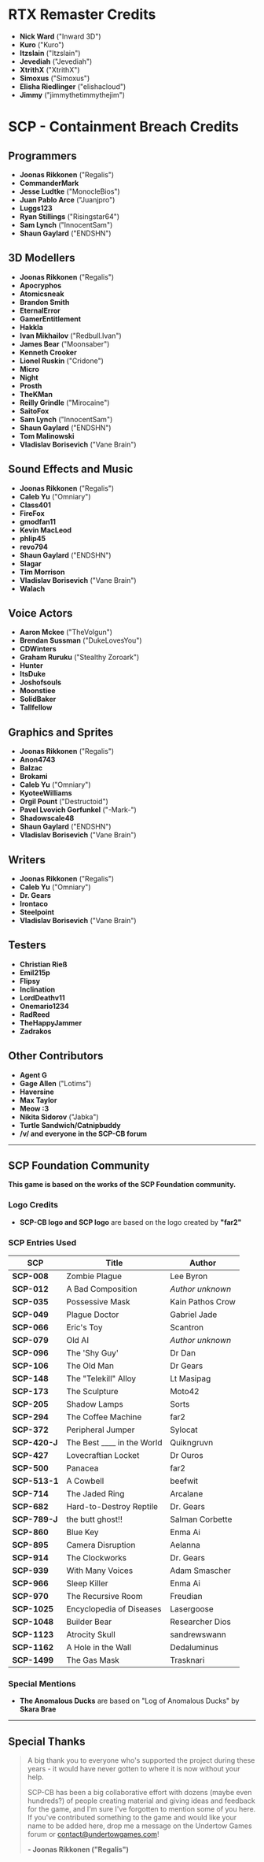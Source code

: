 ﻿# RTX Remaster Credits
- **Nick Ward** ("Inward 3D")
- **Kuro** ("Kuro")
- **Itzslain** ("Itzslain")
- **Jevediah** ("Jevediah")
- **XtrithX** ("XtrithX")
- **Simoxus** ("Simoxus")
- **Elisha Riedlinger** ("elishacloud")
- **Jimmy** ("jimmythetimmythejim")

# SCP - Containment Breach Credits

## Programmers

- **Joonas Rikkonen** ("Regalis")
- **CommanderMark**
- **Jesse Ludtke** ("MonocleBios")
- **Juan Pablo Arce** ("Juanjpro")
- **Luggs123**
- **Ryan Stillings** ("Risingstar64")
- **Sam Lynch** ("InnocentSam")
- **Shaun Gaylard** ("ENDSHN")

## 3D Modellers

- **Joonas Rikkonen** ("Regalis")
- **Apocryphos**
- **Atomicsneak**
- **Brandon Smith**
- **EternalError**
- **GamerEntitlement**
- **Hakkla**
- **Ivan Mikhailov** ("Redbull.Ivan")
- **James Bear** ("Moonsaber")
- **Kenneth Crooker**
- **Lionel Ruskin** ("Cridone")
- **Micro**
- **Night**
- **Prosth**
- **TheKMan**
- **Reilly Grindle** ("Mirocaine")
- **SaitoFox**
- **Sam Lynch** ("InnocentSam")
- **Shaun Gaylard** ("ENDSHN")
- **Tom Malinowski**
- **Vladislav Borisevich** ("Vane Brain")

## Sound Effects and Music

- **Joonas Rikkonen** ("Regalis")
- **Caleb Yu** ("Omniary")
- **Class401**
- **FireFox**
- **gmodfan11**
- **Kevin MacLeod**
- **phlip45**
- **revo794**
- **Shaun Gaylard** ("ENDSHN")
- **Slagar**
- **Tim Morrison**
- **Vladislav Borisevich** ("Vane Brain")
- **Walach**

## Voice Actors

- **Aaron Mckee** ("TheVolgun")
- **Brendan Sussman** ("DukeLovesYou")
- **CDWinters**
- **Graham Ruruku** ("Stealthy Zoroark")
- **Hunter**
- **ItsDuke**
- **Joshofsouls**
- **Moonstiee**
- **SolidBaker**
- **Tallfellow**

## Graphics and Sprites

- **Joonas Rikkonen** ("Regalis")
- **Anon4743**
- **Balzac**
- **Brokami**
- **Caleb Yu** ("Omniary")
- **KyoteeWilliams**
- **Orgil Pount** ("Destructoid")
- **Pavel Lvovich Gorfunkel** ("-Mark-")
- **Shadowscale48**
- **Shaun Gaylard** ("ENDSHN")
- **Vladislav Borisevich** ("Vane Brain")

## Writers

- **Joonas Rikkonen** ("Regalis")
- **Caleb Yu** ("Omniary")
- **Dr. Gears**
- **Irontaco**
- **Steelpoint**
- **Vladislav Borisevich** ("Vane Brain")

## Testers

- **Christian Rieß**
- **Emil215p**
- **Flipsy**
- **Inclination**
- **LordDeathv11**
- **Onemario1234**
- **RadReed**
- **TheHappyJammer**
- **Zadrakos**

## Other Contributors

- **Agent G**
- **Gage Allen** ("Lotims")
- **Haversine**
- **Max Taylor**
- **Meow :3**
- **Nikita Sidorov** ("Jabka")
- **Turtle Sandwich/Catnipbuddy**
- **/v/ and everyone in the SCP-CB forum**

---

## SCP Foundation Community

**This game is based on the works of the SCP Foundation community.**

### Logo Credits
- **SCP-CB logo and SCP logo** are based on the logo created by **"far2"**

### SCP Entries Used

| SCP | Title | Author |
|-----|-------|--------|
| **SCP-008** | Zombie Plague | Lee Byron |
| **SCP-012** | A Bad Composition | *Author unknown* |
| **SCP-035** | Possessive Mask | Kain Pathos Crow |
| **SCP-049** | Plague Doctor | Gabriel Jade |
| **SCP-066** | Eric's Toy | Scantron |
| **SCP-079** | Old AI | *Author unknown* |
| **SCP-096** | The 'Shy Guy' | Dr Dan |
| **SCP-106** | The Old Man | Dr Gears |
| **SCP-148** | The "Telekill" Alloy | Lt Masipag |
| **SCP-173** | The Sculpture | Moto42 |
| **SCP-205** | Shadow Lamps | Sorts |
| **SCP-294** | The Coffee Machine | far2 |
| **SCP-372** | Peripheral Jumper | Sylocat |
| **SCP-420-J** | The Best ____ in the World | Quikngruvn |
| **SCP-427** | Lovecraftian Locket | Dr Ouros |
| **SCP-500** | Panacea | far2 |
| **SCP-513-1** | A Cowbell | beefwit |
| **SCP-714** | The Jaded Ring | Arcalane |
| **SCP-682** | Hard-to-Destroy Reptile | Dr. Gears |
| **SCP-789-J** | the butt ghost!! | Salman Corbette |
| **SCP-860** | Blue Key | Enma Ai |
| **SCP-895** | Camera Disruption | Aelanna |
| **SCP-914** | The Clockworks | Dr. Gears |
| **SCP-939** | With Many Voices | Adam Smascher |
| **SCP-966** | Sleep Killer | Enma Ai |
| **SCP-970** | The Recursive Room | Freudian |
| **SCP-1025** | Encyclopedia of Diseases | Lasergoose |
| **SCP-1048** | Builder Bear | Researcher Dios |
| **SCP-1123** | Atrocity Skull | sandrewswann |
| **SCP-1162** | A Hole in the Wall | Dedaluminus |
| **SCP-1499** | The Gas Mask | Trasknari |

### Special Mentions
- **The Anomalous Ducks** are based on "Log of Anomalous Ducks" by **Skara Brae**

---

## Special Thanks

> A big thank you to everyone who's supported the project during these years - it would have never gotten to where it is now without your help.
> 
> SCP-CB has been a big collaborative effort with dozens (maybe even hundreds?) of people creating material and giving ideas and feedback for the game, and I'm sure I've forgotten to mention some of you here. If you've contributed something to the game and would like your name to be added here, drop me a message on the Undertow Games forum or contact@undertowgames.com!
> 
> **- Joonas Rikkonen ("Regalis")**